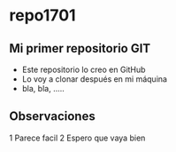 # repo1701

## Mi primer repositorio GIT
- Este repositorio lo creo en GitHub
- Lo voy a clonar después en mi máquina
- bla, bla, .....

## Observaciones
1 Parece facil
2 Espero que vaya bien
